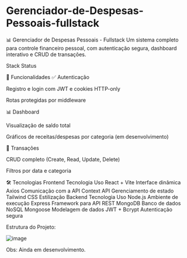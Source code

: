 # Gerenciador-de-Despesas-Pessoais-fullstack

📊 Gerenciador de Despesas Pessoais - Fullstack
Um sistema completo para controle financeiro pessoal, com autenticação segura, dashboard interativo e CRUD de transações.

Stack
Status

🚀 Funcionalidades
✅ Autenticação

Registro e login com JWT e cookies HTTP-only

Rotas protegidas por middleware

📊 Dashboard

Visualização de saldo total

Gráficos de receitas/despesas por categoria (em desenvolvimento)

💸 Transações

CRUD completo (Create, Read, Update, Delete)

Filtros por data e categoria

🛠️ Tecnologias
Frontend
Tecnologia	Uso
React + Vite	Interface dinâmica
Axios	Comunicação com a API
Context API	Gerenciamento de estado
Tailwind CSS	Estilização
Backend
Tecnologia	Uso
Node.js	Ambiente de execução
Express	Framework para API REST
MongoDB	Banco de dados NoSQL
Mongoose	Modelagem de dados
JWT + Bcrypt	Autenticação segura

Estrutura do Projeto:

![image](https://github.com/user-attachments/assets/7c60121c-2de7-4856-8454-bc18a4840561)

Obs: Ainda em desenvolvimento.

